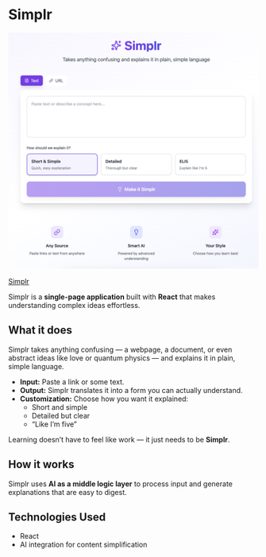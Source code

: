 # Simplr

![Simplr UI](simplrUI.png)

[Simplr](https://simplr-eta.vercel.app/)

Simplr is a **single-page application** built with **React** that makes understanding complex ideas effortless.

## What it does
Simplr takes anything confusing — a webpage, a document, or even abstract ideas like love or quantum physics — and explains it in plain, simple language.

- **Input:** Paste a link or some text.  
- **Output:** Simplr translates it into a form you can actually understand.  
- **Customization:** Choose how you want it explained:
  - Short and simple  
  - Detailed but clear  
  - “Like I’m five”  

Learning doesn’t have to feel like work — it just needs to be **Simplr**.

## How it works
Simplr uses **AI as a middle logic layer** to process input and generate explanations that are easy to digest.

## Technologies Used
- React  
- AI integration for content simplification
